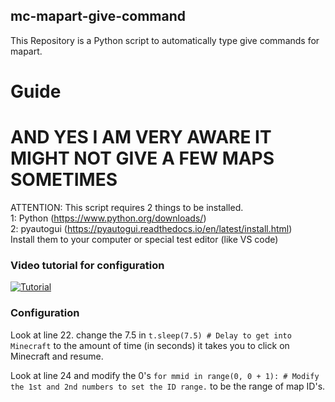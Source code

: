 ## mc-mapart-give-command
This Repository is a Python script to automatically type give commands for mapart.
# Guide
# AND YES I AM VERY AWARE IT MIGHT NOT GIVE A FEW MAPS SOMETIMES
ATTENTION:
This script requires 2 things to be installed.   
1: Python (https://www.python.org/downloads/)   
2: pyautogui (https://pyautogui.readthedocs.io/en/latest/install.html)   
Install them to your computer or special test editor (like VS code)

### Video tutorial for configuration
[![Tutorial](https://img.youtube.com/vi/vZ7z6WNted4/0.jpg)](https://www.youtube.com/watch?v=vZ7z6WNted4)

### Configuration
Look at line 22. change the 7.5 in
```t.sleep(7.5) # Delay to get into Minecraft```
to the amount of time (in seconds) it takes you to click on Minecraft and resume.

Look at line 24 and modify the 0's
```for mmid in range(0, 0 + 1): # Modify the 1st and 2nd numbers to set the ID range.```
to be the range of map ID's.
